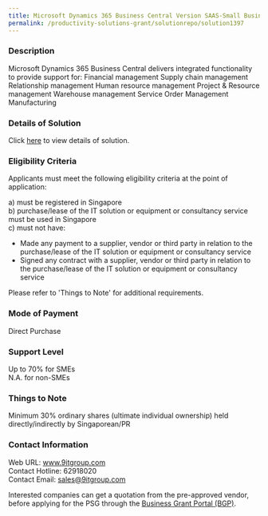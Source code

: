 ```yaml
---
title: Microsoft Dynamics 365 Business Central Version SAAS-Small Business
permalink: /productivity-solutions-grant/solutionrepo/solution1397
---
```


### Description

Microsoft Dynamics 365 Business Central delivers integrated functionality to provide support for: Financial management Supply chain management Relationship management Human resource management Project & Resource management Warehouse management Service Order Management Manufacturing

### Details of Solution

Click <a href='https://www.gobusiness.gov.sg/images/psg/Desensitised_Illum_20200074_Annex_3_Part_1.pdf' target='_blank' rel='noopener'>here</a> to view details of solution.

### Eligibility Criteria

Applicants must meet the following eligibility criteria at the point of application:

a) must be registered in Singapore <br>
b) purchase/lease of the IT solution or equipment or consultancy service must be used in Singapore <br>
c) must not have:
- Made any payment to a supplier, vendor or third party in relation to the purchase/lease of the IT solution or equipment or consultancy service
- Signed any contract with a supplier, vendor or third party in relation to the purchase/lease of the IT solution or equipment or consultancy service

Please refer to 'Things to Note' for additional requirements.

### Mode of Payment
Direct Purchase

### Support Level
Up to 70% for SMEs <br>
N.A. for non-SMEs

### Things to Note
 Minimum 30% ordinary shares (ultimate individual ownership) held directly/indirectly by Singaporean/PR

### Contact Information
Web URL: www.9itgroup.com <br>Contact Hotline: 62918020 <br>Contact Email: sales@9itgroup.com <br>

Interested companies can get a quotation from the pre-approved vendor, before applying for the PSG through the <a target='_blank' rel='noopener' href='https://www.businessgrants.gov.sg/'>Business Grant Portal (BGP)</a>.
